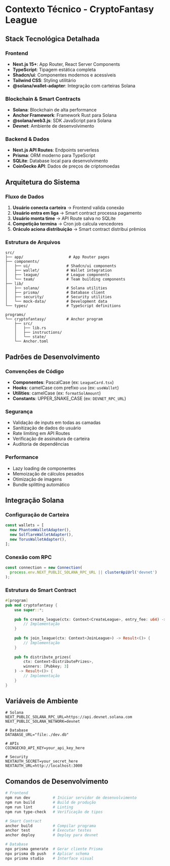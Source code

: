 # Contexto Técnico - CryptoFantasy League

## Stack Tecnológica Detalhada

### Frontend
- **Next.js 15+**: App Router, React Server Components
- **TypeScript**: Tipagem estática completa
- **Shadcn/ui**: Componentes modernos e acessíveis
- **Tailwind CSS**: Styling utilitário
- **@solana/wallet-adapter**: Integração com carteiras Solana

### Blockchain & Smart Contracts
- **Solana**: Blockchain de alta performance
- **Anchor Framework**: Framework Rust para Solana
- **@solana/web3.js**: SDK JavaScript para Solana
- **Devnet**: Ambiente de desenvolvimento

### Backend & Dados
- **Next.js API Routes**: Endpoints serverless
- **Prisma**: ORM moderno para TypeScript
- **SQLite**: Database local para desenvolvimento
- **CoinGecko API**: Dados de preços de criptomoedas

## Arquitetura do Sistema

### Fluxo de Dados
1. **Usuário conecta carteira** → Frontend valida conexão
2. **Usuário entra em liga** → Smart contract processa pagamento
3. **Usuário monta time** → API Route salva no SQLite
4. **Competição termina** → Cron job calcula vencedores
5. **Oráculo aciona distribuição** → Smart contract distribui prêmios

### Estrutura de Arquivos
```
src/
├── app/                    # App Router pages
├── components/
│   ├── ui/                # Shadcn/ui components
│   ├── wallet/            # Wallet integration
│   ├── league/            # League components
│   └── team/              # Team building components
├── lib/
│   ├── solana/            # Solana utilities
│   ├── prisma/            # Database client
│   ├── security/          # Security utilities
│   └── mock-data/         # Development data
└── types/                 # TypeScript definitions

programs/
└── cryptofantasy/         # Anchor program
    ├── src/
    │   ├── lib.rs
    │   ├── instructions/
    │   └── state/
    └── Anchor.toml
```

## Padrões de Desenvolvimento

### Convenções de Código
- **Componentes**: PascalCase (ex: `LeagueCard.tsx`)
- **Hooks**: camelCase com prefixo `use` (ex: `useWallet`)
- **Utilities**: camelCase (ex: `formatSolAmount`)
- **Constants**: UPPER_SNAKE_CASE (ex: `DEVNET_RPC_URL`)

### Segurança
- Validação de inputs em todas as camadas
- Sanitização de dados do usuário
- Rate limiting em API Routes
- Verificação de assinatura de carteira
- Auditoria de dependências

### Performance
- Lazy loading de componentes
- Memoização de cálculos pesados
- Otimização de imagens
- Bundle splitting automático

## Integração Solana

### Configuração de Carteira
```typescript
const wallets = [
  new PhantomWalletAdapter(),
  new SolflareWalletAdapter(),
  new TorusWalletAdapter(),
];
```

### Conexão com RPC
```typescript
const connection = new Connection(
  process.env.NEXT_PUBLIC_SOLANA_RPC_URL || clusterApiUrl('devnet')
);
```

### Estrutura do Smart Contract
```rust
#[program]
pub mod cryptofantasy {
    use super::*;
    
    pub fn create_league(ctx: Context<CreateLeague>, entry_fee: u64) -> Result<()> {
        // Implementação
    }
    
    pub fn join_league(ctx: Context<JoinLeague>) -> Result<()> {
        // Implementação
    }
    
    pub fn distribute_prizes(
        ctx: Context<DistributePrizes>,
        winners: [Pubkey; 3]
    ) -> Result<()> {
        // Implementação
    }
}
```

## Variáveis de Ambiente

```env
# Solana
NEXT_PUBLIC_SOLANA_RPC_URL=https://api.devnet.solana.com
NEXT_PUBLIC_SOLANA_NETWORK=devnet

# Database
DATABASE_URL="file:./dev.db"

# APIs
COINGECKO_API_KEY=your_api_key_here

# Security
NEXTAUTH_SECRET=your_secret_here
NEXTAUTH_URL=http://localhost:3000
```

## Comandos de Desenvolvimento

```bash
# Frontend
npm run dev          # Iniciar servidor de desenvolvimento
npm run build        # Build de produção
npm run lint         # Linting
npm run type-check   # Verificação de tipos

# Smart Contract
anchor build         # Compilar programa
anchor test          # Executar testes
anchor deploy        # Deploy para devnet

# Database
npx prisma generate  # Gerar cliente Prisma
npx prisma db push   # Aplicar schema
npx prisma studio    # Interface visual
```